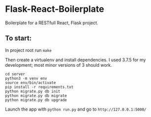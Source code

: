 # Flask-React-Boilerplate
Boilerplate for a RESTfull React, Flask project.

## To start:

In project root run `make`

Then create a virtualenv and install dependencies. I used 3.7.5 for my development; most minor versions of 3 should work.

```
cd server
python3 -m venv env
source env/bin/activate
pip install -r requirements.txt
python migrate.py db init
python migrate.py db migrate
python migrate.py db upgrade
```

Launch the app with `python run.py` and go to `http://127.0.0.1:5000/`
